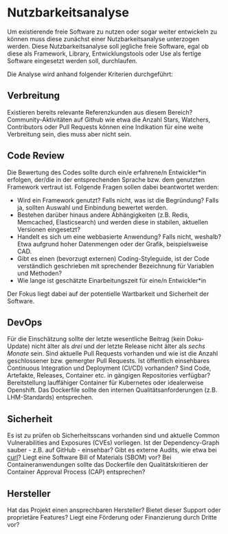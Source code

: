 # Nutzbarkeitsanalyse

Um existierende freie Software zu nutzen oder sogar weiter entwickeln zu können muss diese zunächst einer Nutzbarkeitsanalyse unterzogen werden.
Diese Nutzbarkeitsanalyse soll jegliche freie Software, egal ob diese als Framework, Library, Entwicklungstools oder Use als fertige Software eingesetzt werden soll, durchlaufen.

Die Analyse wird anhand folgender Kriterien durchgeführt:

## Verbreitung

Existieren bereits relevante Referenzkunden aus diesem Bereich? Community-Aktivitäten auf Github wie etwa die Anzahl Stars, Watchers, Contributors oder Pull Requests können eine Indikation für eine weite Verbreitung sein, dies muss aber nicht sein.

## Code Review

Die Bewertung des Codes sollte durch ein/e erfahrene/n Entwickler*in erfolgen, der/die in der entsprechenden Sprache bzw. dem genutzten Framework vertraut ist. 
Folgende Fragen sollen dabei beantwortet werden:

* Wird ein Framework genutzt? Falls nicht, was ist die Begründung? Falls ja, sollten Auswahl und Einbindung bewertet werden.
* Bestehen darüber hinaus andere Abhängigkeiten (z.B. Redis, Memcached, Elasticsearch) und werden diese in stabilen, aktuellen Versionen eingesetzt?
* Handelt es sich um eine webbasierte Anwendung? Falls nicht, weshalb? Etwa aufgrund hoher Datenmengen oder der Grafik, beispielsweise CAD.
* Gibt es einen (bevorzugt externen) Coding-Styleguide, ist der Code verständlich geschrieben mit sprechender Bezeichnung für Variablen und Methoden? 
* Wie lange ist geschätzte Einarbeitungszeit für eine/n Entwickler*in

Der Fokus liegt dabei auf der potentielle Wartbarkeit und Sicherheit der Software.

## DevOps

Für die Einschätzung sollte der letzte wesentliche Beitrag (kein Doku-Update) nicht älter als _drei_ und der letzte Release nicht älter als _sechs Monate_ sein.
Sind aktuelle Pull Requests vorhanden und wie ist die Anzahl geschlossener bzw. gemergter Pull Requests. Ist öffentlich einsehbares Continuous Integration und Deployment (CI/CD) vorhanden?
Sind Code, Artefakte, Releases, Container etc. in gängigen Repositories verfügbar?
Bereitstellung lauffähiger Container für Kubernetes oder idealerweise Openshift. Das Dockerfile sollte den internen Qualitätsanforderungen (z.B. LHM-Standards) entsprechen.

## Sicherheit

Es ist zu prüfen ob Sicherheitsscans vorhanden sind und aktuelle Common Vulnerabilities and Exposures (CVEs) vorliegen. Ist der Dependency-Graph sauber - z.B. auf GitHub - einsehbar?
Gibt es externe Audits, wie etwa bei [curl](https://daniel.haxx.se/blog/2016/11/23/curl-security-audit/)? Liegt eine Software Bill of Materials (SBOM) vor?
Bei Containeranwendungen sollte das Dockerfile den Qualitätskritieren der Container Approval Process (CAP) entsprechen?

## Hersteller

Hat das Projekt einen ansprechbaren Hersteller? Bietet dieser Support oder proprietäre Features? Liegt eine Förderung oder Finanzierung durch Dritte vor?

